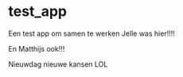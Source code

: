 # test_app
Een test app om samen te werken
Jelle was hier!!!!

En Matthijs ook!!! 

Nieuwdag nieuwe kansen LOL